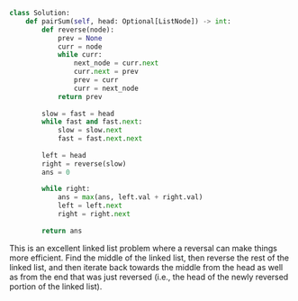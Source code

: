 ```python
class Solution:
    def pairSum(self, head: Optional[ListNode]) -> int:
        def reverse(node):
            prev = None
            curr = node
            while curr:
                next_node = curr.next
                curr.next = prev
                prev = curr
                curr = next_node
            return prev
        
        slow = fast = head
        while fast and fast.next:
            slow = slow.next
            fast = fast.next.next
        
        left = head
        right = reverse(slow)
        ans = 0
        
        while right:
            ans = max(ans, left.val + right.val)
            left = left.next
            right = right.next
            
        return ans
```

This is an excellent linked list problem where a reversal can make things more efficient. Find the middle of the linked list, then reverse the rest of the linked list, and then iterate back towards the middle from the head as well as from the end that was just reversed (i.e., the head of the newly reversed portion of the linked list).